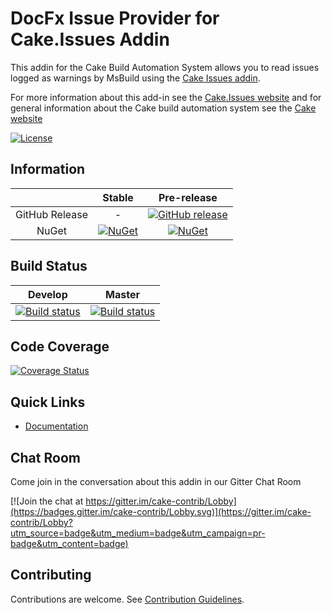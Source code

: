# DocFx Issue Provider for Cake.Issues Addin

This addin for the Cake Build Automation System allows you to read issues logged as warnings by MsBuild
using the [Cake Issues addin](https://github.com/cake-contrib/Cake.Issues).

For more information about this add-in see the [Cake.Issues website](https://cake-contrib.github.io/Cake.Issues.Website)
and for general information about the Cake build automation system see the [Cake website](http://cakebuild.net)

[![License](http://img.shields.io/:license-mit-blue.svg)](https://github.com/cake-contrib/Cake.Issues.DocFx/blob/feature/build/LICENSE)

## Information

| | Stable | Pre-release |
|:--:|:--:|:--:|
|GitHub Release|-|[![GitHub release](https://img.shields.io/github/release/cake-contrib/Cake.Issues.DocFx.svg)](https://github.com/cake-contrib/Cake.Issues.DocFx/releases/latest)|
|NuGet|[![NuGet](https://img.shields.io/nuget/v/Cake.Issues.DocFx.svg)](https://www.nuget.org/packages/Cake.Issues.DocFx)|[![NuGet](https://img.shields.io/nuget/vpre/Cake.Issues.DocFx.svg)](https://www.nuget.org/packages/Cake.Issues.DocFx)|

## Build Status

|Develop|Master|
|:--:|:--:|
|[![Build status](https://ci.appveyor.com/api/projects/status/anynhsed2v76icqg/branch/develop?svg=true)](https://ci.appveyor.com/project/cakecontrib/cake-issues-docfx/branch/develop)|[![Build status](https://ci.appveyor.com/api/projects/status/anynhsed2v76icqg/branch/develop?svg=true)](https://ci.appveyor.com/project/cakecontrib/cake-issues-docfx/branch/master)|

## Code Coverage

[![Coverage Status](https://coveralls.io/repos/github/cake-contrib/Cake.Issues.DocFx/badge.svg?branch=develop)](https://coveralls.io/github/cake-contrib/Cake.Issues.DocFx?branch=develop)

## Quick Links

- [Documentation](https://cake-contrib.github.io/Cake.Issues.Website)

## Chat Room

Come join in the conversation about this addin in our Gitter Chat Room

[![Join the chat at https://gitter.im/cake-contrib/Lobby](https://badges.gitter.im/cake-contrib/Lobby.svg)](https://gitter.im/cake-contrib/Lobby?utm_source=badge&utm_medium=badge&utm_campaign=pr-badge&utm_content=badge)

## Contributing

Contributions are welcome. See [Contribution Guidelines](CONTRIBUTING.md).